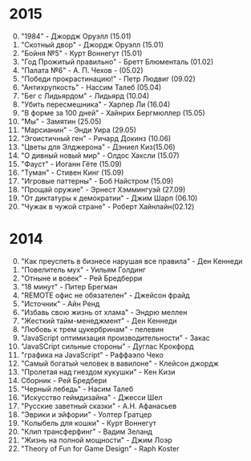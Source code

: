 2015
====
0. "1984" - Джордж Оруэлл (15.01)
0. "Скотный двор" - Джордж Оруэлл (15.01)
0. "Бойня №5" - Курт Воннегут (15.01)
0. "Год Прожитый правильно" - Бретт Блюменталь (01.02)
0. "Палата №6" - А. П. Чехов - (05.02)
0. "Победи прокрастинацию!" - Петр Людвиг (09.02)
0. "Антихрупкость" - Нассим Талеб (05.04)
0. "Бег с Лидьярдом" - Лидьярд (10.04)
0. "Убить пересмешника" - Харпер Ли (16.04)
0. "В форме за 100 дней" - Хайнрих Бергмюллер (15.05)
0. "Мы" - Замятин (25.05)
0. "Марсианин" - Энди Уира (29.05)
0. "Эгоистичный ген" - Ричард Докинз (10.06)
0. "Цветы для Элджерона" - Дэниел Киз(15.06)
0. "О дивный новый мир" - Олдос Хаксли (15.07)
0. "Фауст" - Иоганн Гёте (15.09)
0. "Туман" - Стивен Кинг (15.09)
0. "Игровые паттерны" - Боб Найстром (15.09)
0. "Прощай оружие" - Эрнест Хэммингуэй (27.09)
0. "От диктатуры к демократии" - Джим Шарп (06.10)
0. "Чужак в чужой стране" - Роберт Хайнлайн(02.12)

2014
====
0. "Как преуспеть в бизнесе нарушая все правила" - Ден Кеннеди
0. "Повелитель мух" - Уильям Голдинг
0. "Отныне и вовек" - Рей Бредберри
0. "18 минут" - Питер Брегман
0. "REMOTE офис не обязателен" - Джейсон фрайд
0. "Источник" - Айн Ренд
0. "Избавь свою жизнь от хлама" - Эндрю меллен
0. "Жесткий тайм-менеджмент" - Ден Кеннеди
0. "Любовь к трем цукербринам" - пелевин
0. "JavaScript оптимизация производительности" - Закас
0. "JavaSCript сильные стороны" - Дуглас Крокфорд
0. "графика на JavaScript" - Раффаэло Чеко
0. "Самый богатый человек в вавилоне" - Клейсон джордж
0. "Пролетая над гнездом кукушки" - Кен Кизи
0. Сборник - Рей Бредбери
0. "Черный лебедь" - Насим Талеб
0. "Искусство геймдизайна" - Джесси Шел
0. "Русские заветный сказки" - А.Н. Афанасьев
0. "Эврики и эйфории" - Уолтер Гратцер
0. "Колыбель для кошки" - Курт Воннегут
0. "Клип трансферфинг" - Вадим Зеланд
0. "Жизнь на полной мощности" - Джим Лоэр
0. "Theory of Fun for Game Design" - Raph Koster